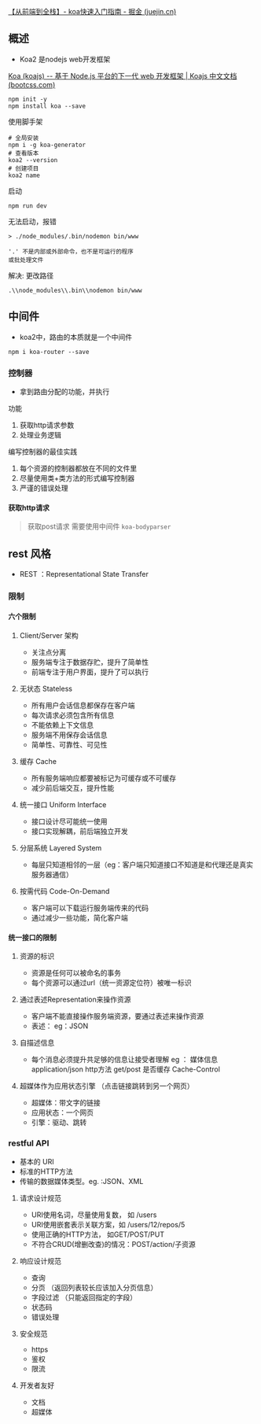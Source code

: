 
[【从前端到全栈】- koa快速入门指南 - 掘金 (juejin.cn)](https://juejin.cn/post/6844903695637839885?searchId=202309121349323D26CBA5CE41E2ABDA10)

## 概述

- Koa2 是nodejs web开发框架

[Koa (koajs) -- 基于 Node.js 平台的下一代 web 开发框架 | Koajs 中文文档 (bootcss.com)](https://koa.bootcss.com/)

```
npm init -y
npm install koa --save
```

使用脚手架

```
# 全局安装
npm i -g koa-generator 
# 查看版本
koa2 --version
# 创建项目
koa2 name  
```

启动

```
npm run dev
```

无法启动，报错
```
> ./node_modules/.bin/nodemon bin/www

'.' 不是内部或外部命令，也不是可运行的程序
或批处理文件
```
解决: 更改路径
```
.\\node_modules\\.bin\\nodemon bin/www

```


## 中间件

- koa2中，路由的本质就是一个中间件

```
npm i koa-router --save
```

### 控制器

- 拿到路由分配的功能，并执行

功能
1. 获取http请求参数
2. 处理业务逻辑

编写控制器的最佳实践
1. 每个资源的控制器都放在不同的文件里
2. 尽量使用类+类方法的形式编写控制器
3. 严谨的错误处理

#### 获取http请求

> 获取post请求 需要使用中间件 `koa-bodyparser`
## rest 风格

- REST ：Representational State Transfer 

### 限制

#### 六个限制

1. Client/Server 架构
	- 关注点分离
	- 服务端专注于数据存贮，提升了简单性
	- 前端专注于用户界面，提升了可以执行

2. 无状态 Stateless
	- 所有用户会话信息都保存在客户端
	- 每次请求必须包含所有信息
	- 不能依赖上下文信息
	- 服务端不用保存会话信息
	- 简单性、可靠性、可见性

3. 缓存 Cache
	- 所有服务端响应都要被标记为可缓存或不可缓存
	- 减少前后端交互，提升性能

4. 统一接口 Uniform Interface
	- 接口设计尽可能统一使用
	- 接口实现解耦，前后端独立开发

5. 分层系统 Layered System
	- 每层只知道相邻的一层（eg：客户端只知道接口不知道是和代理还是真实服务器通信）

6. 按需代码 Code-On-Demand
	- 客户端可以下载运行服务端传来的代码
	- 通过减少一些功能，简化客户端


#### 统一接口的限制

1. 资源的标识
	- 资源是任何可以被命名的事务
	- 每个资源可以通过url（统一资源定位符）被唯一标识

2. 通过表述Representation来操作资源
	- 客户端不能直接操作服务端资源，要通过表述来操作资源
	- 表述： eg：JSON

3. 自描述信息
	- 每个消息必须提升共足够的信息让接受者理解
	eg ： 
		媒体信息 application/json
		http方法 get/post
		是否缓存 Cache-Control
 
4. 超媒体作为应用状态引擎 （点击链接跳转到另一个网页）
	- 超媒体：带文字的链接
	- 应用状态：一个网页
	- 引擎：驱动、跳转
	


### restful API

- 基本的 URI
- 标准的HTTP方法
- 传输的数据媒体类型。eg. :JSON、XML

1. 请求设计规范
	- URI使用名词，尽量使用复数， 如 /users
	- URI使用嵌套表示关联方案，如 /users/12/repos/5
	- 使用正确的HTTP方法， 如GET/POST/PUT
	- 不符合CRUD(增删改查)的情况：POST/action/子资源 

2. 响应设计规范
	- 查询
	- 分页 （返回列表较长应该加入分页信息）
	- 字段过滤 （只能返回指定的字段）
	- 状态码
	- 错误处理

3. 安全规范
	- https
	- 鉴权
	- 限流

4. 开发者友好
	- 文档
	- 超媒体


